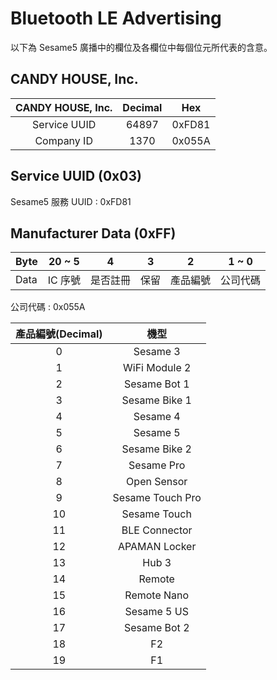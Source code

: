 # Bluetooth LE Advertising

以下為 Sesame5 廣播中的欄位及各欄位中每個位元所代表的含意。

## CANDY HOUSE, Inc.

| CANDY HOUSE, Inc. | Decimal |  Hex   |
|:-----------------:|:-------:|:------:|
|   Service UUID    |  64897  | 0xFD81 |
|    Company ID     |  1370   | 0x055A |

## Service UUID (0x03)

Sesame5 服務 UUID : 0xFD81

## Manufacturer Data (0xFF)

| Byte | 20 ~ 5 |  4   | 3  |  2   | 1 ~ 0 |
|------|:------:|:----:|:--:|:----:|:-----:|
| Data | IC 序號  | 是否註冊 | 保留 | 產品編號 | 公司代碼  |

公司代碼 : 0x055A

| 產品編號(Decimal) |        機型        |
|:----:|:----------------:|
|  0   |     Sesame 3     |
|  1   |  WiFi Module 2   |
|  2   |   Sesame Bot 1   |
|  3   |  Sesame Bike 1   |
|  4   |     Sesame 4     |
|  5   |     Sesame 5     |
|  6   |  Sesame Bike 2   |
|  7   |    Sesame Pro    |
|  8   |   Open Sensor    |
|  9   | Sesame Touch Pro |
|  10  |   Sesame Touch   |
|  11  |   BLE Connector  |
|  12  |   APAMAN Locker  |
|  13  |   Hub 3          |
|  14  |   Remote         |
|  15  |   Remote Nano    |
|  16  |   Sesame 5 US    |
|  17  |   Sesame Bot 2   |
|  18  |   F2             |
|  19  |   F1             |

